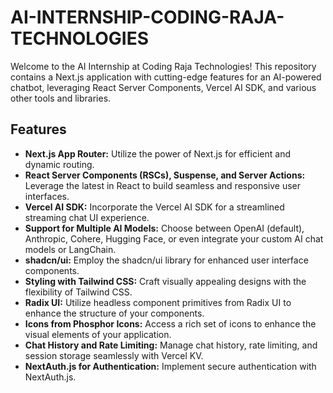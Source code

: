 # AI-INTERNSHIP-CODING-RAJA-TECHNOLOGIES

Welcome to the AI Internship at Coding Raja Technologies! This repository contains a Next.js application with cutting-edge features for an AI-powered chatbot, leveraging React Server Components, Vercel AI SDK, and various other tools and libraries.

## Features

- **Next.js App Router:** Utilize the power of Next.js for efficient and dynamic routing.
- **React Server Components (RSCs), Suspense, and Server Actions:** Leverage the latest in React to build seamless and responsive user interfaces.
- **Vercel AI SDK:** Incorporate the Vercel AI SDK for a streamlined streaming chat UI experience.
- **Support for Multiple AI Models:** Choose between OpenAI (default), Anthropic, Cohere, Hugging Face, or even integrate your custom AI chat models or LangChain.
- **shadcn/ui:** Employ the shadcn/ui library for enhanced user interface components.
- **Styling with Tailwind CSS:** Craft visually appealing designs with the flexibility of Tailwind CSS.
- **Radix UI:** Utilize headless component primitives from Radix UI to enhance the structure of your components.
- **Icons from Phosphor Icons:** Access a rich set of icons to enhance the visual elements of your application.
- **Chat History and Rate Limiting:** Manage chat history, rate limiting, and session storage seamlessly with Vercel KV.
- **NextAuth.js for Authentication:** Implement secure authentication with NextAuth.js.




